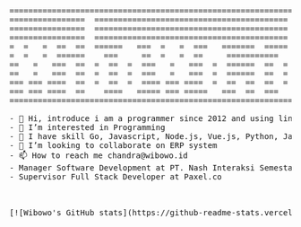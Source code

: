 <pre>==============================================================
================  =========================================  =
================  =========================================  =
================  =========================================  =
=  =   =  ==  ==  ======   ===  =   =  ===   =======  =====  =
=  =   =  ======    ===     ==  =   =  ==     ===========    =
==   =   ===  ==  =  ==  =  ===   =   ===  =  ======  ==  =  =
==   =   ===  ==  =  ==  =  ===   =   ===  =  ======  ==  =  =
=== === ====  ==  =  ==  =  ==== === ====  =  ==  ==  ==  =  =
=== === ====  ==    ====   ===== === =====   ===  ==  ===    =
==============================================================</pres>

- 👋 Hi, introduce i am a programmer since 2012 and using linux since 2007
- 👀 I’m interested in Programming
- 🌱 I have skill Go, Javascript, Node.js, Vue.js, Python, Java, PHP, Laravel, MySQL, MongoDB & PostgreSQL
- 💞️ I’m looking to collaborate on ERP system
- 📫 How to reach me chandra@wibowo.id
- Manager Software Development at PT. Nash Interaksi Semesta
- Supervisor Full Stack Developer at Paxel.co

<!---
wibowo-id/wibowo-id is a ✨ special ✨ repository because its `README.md` (this file) appears on your GitHub profile.
You can click the Preview link to take a look at your changes.
--->

[![Wibowo's GitHub stats](https://github-readme-stats.vercel.app/api?username=wibowo-id)]
